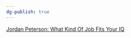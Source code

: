 ```yaml
---
dg-publish: true
---
```

[Jordan Peterson: What Kind Of Job Fits Your IQ](https://www.youtube.com/watch?v=P2mxdrTP-os)
